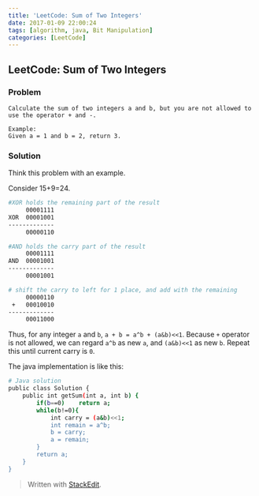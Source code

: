 ```yaml
---
title: 'LeetCode: Sum of Two Integers'
date: 2017-01-09 22:00:24
tags: [algorithm, java, Bit Manipulation]
categories: [LeetCode]
---
```


## LeetCode: Sum of Two Integers

### Problem

```
Calculate the sum of two integers a and b, but you are not allowed to use the operator + and -.

Example:
Given a = 1 and b = 2, return 3.
```

### Solution

Think this problem with an example. 

Consider 15+9=24.

``` bash
#XOR holds the remaining part of the result
     00001111
XOR  00001001
-------------
     00000110
```

``` bash
#AND holds the carry part of the result
     00001111
AND  00001001
-------------
     00001001
```

``` bash
# shift the carry to left for 1 place, and add with the remaining
     00000110
 +   00010010
-------------
     00011000
```

Thus, for any integer `a` and `b`, `a + b = a^b + (a&b)<<1`. Because `+` operator is not allowed, we can regard `a^b` as new `a`, and `(a&b)<<1` as new `b`. Repeat this until current carry is `0`.

The java implementation is like this:

``` bash
# Java solution
public class Solution {
    public int getSum(int a, int b) {
        if(b==0)    return a;
        while(b!=0){
            int carry = (a&b)<<1;
            int remain = a^b;
            b = carry;
            a = remain;
        }
        return a;
    }
}
```



> Written with [StackEdit](https://stackedit.io/).